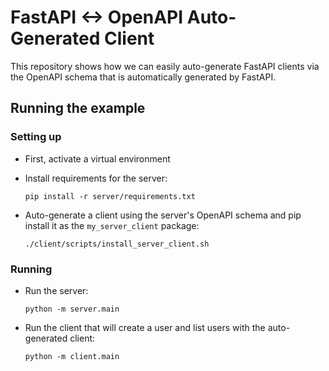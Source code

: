# FastAPI <-> OpenAPI Auto-Generated Client

This repository shows how we can easily auto-generate FastAPI clients via the OpenAPI schema that is automatically generated by FastAPI.

## Running the example

### Setting up

- First, activate a virtual environment
- Install requirements for the server:

  `pip install -r server/requirements.txt`
- Auto-generate a client using the server's OpenAPI schema and pip install it as the `my_server_client` package:

  `./client/scripts/install_server_client.sh`

### Running

- Run the server:

  `python -m server.main`
- Run the client that will create a user and list users with the auto-generated client:

  `python -m client.main`
